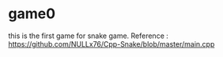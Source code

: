 # game0
this is the first game for snake game. 
Reference : https://github.com/NULLx76/Cpp-Snake/blob/master/main.cpp
